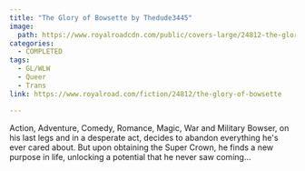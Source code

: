 ```yaml
---
title: "The Glory of Bowsette by Thedude3445"
image:
  path: https://www.royalroadcdn.com/public/covers-large/24812-the-glory-of-bowsette-girlxgirl.jpg
categories:
  - COMPLETED
tags:
  - GL/WLW
  - Queer
  - Trans
link: https://www.royalroad.com/fiction/24812/the-glory-of-bowsette

---
```

Action, Adventure, Comedy, Romance, Magic, War and Military Bowser, on his last legs and in a desperate act, decides to abandon everything he's ever cared about. But upon obtaining the Super Crown, he finds a new purpose in life, unlocking a potential that he never saw coming…

